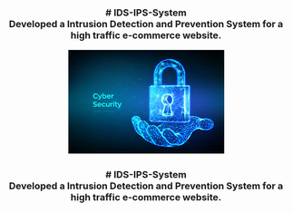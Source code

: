 

<h3 align="center">
<b># IDS-IPS-System </b><br>Developed a Intrusion Detection and Prevention System for a high traffic e-commerce website.</b>

  <p align="center">
  <img src="test.png">
</p>
<h3 align="center">
<b># IDS-IPS-System </b><br>Developed a Intrusion Detection and Prevention System for a high traffic e-commerce website.</b>
